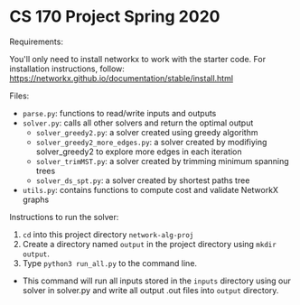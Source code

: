 # CS 170 Project Spring 2020

Requirements:

You'll only need to install networkx to work with the starter code. For installation instructions, follow: https://networkx.github.io/documentation/stable/install.html

Files:
- `parse.py`: functions to read/write inputs and outputs
- `solver.py`: calls all other solvers and return the optimal output
  - `solver_greedy2.py`: a solver created using greedy algorithm
  - `solver_greedy2_more_edges.py`: a solver created by modifiying solver_greedy2 to explore more edges in each iteration
  - `solver_trimMST.py`: a solver created by trimming minimum spanning trees
  - `solver_ds_spt.py`: a solver created by shortest paths tree
- `utils.py`: contains functions to compute cost and validate NetworkX graphs

Instructions to run the solver:
1. `cd` into this project directory `network-alg-proj`
2. Create a directory named `output` in the project directory using `mkdir output`.
3. Type `python3 run_all.py` to the command line. 
  - This command will run all inputs stored in the `inputs` directory using our solver in solver.py and write all output .out       files into `output` directory.
